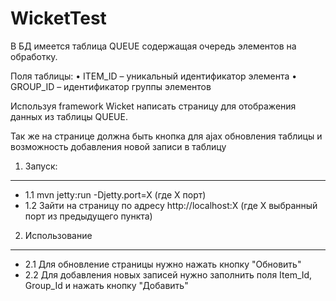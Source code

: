 # WicketTest

В БД имеется таблица QUEUE содержащая очередь элементов на обработку.

Поля таблицы:
•	ITEM_ID – уникальный идентификатор  элемента
•	GROUP_ID – идентификатор группы элементов

Используя framework Wicket написать
страницу для отображения данных из
таблицы QUEUE.

Так же на странице должна быть кнопка
для ajax обновления таблицы и
возможность добавления новой записи в
таблицу

1. Запуск:
--------------
- 1.1 mvn jetty:run -Djetty.port=X (где X порт)
- 1.2 Зайти на страницу по адресу http://localhost:X (где X выбранный порт из предыдущего пункта)

2. Использование
--------------
- 2.1 Для обновление страницы нужно нажать кнопку "Обновить"
- 2.2 Для добавления новых записей нужно заполнить поля Item_Id, Group_Id и нажать кнопку "Добавить"
